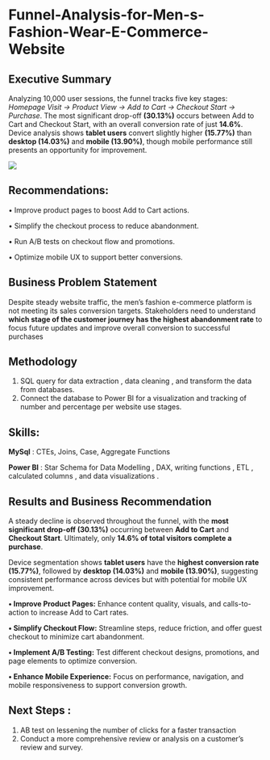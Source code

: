 # Funnel-Analysis-for-Men-s-Fashion-Wear-E-Commerce-Website

## **Executive Summary**


Analyzing 10,000 user sessions, the funnel tracks five key stages: _Homepage Visit → Product View → Add to Cart → Checkout Start → Purchase_. The most significant drop-off  **(30.13%)** occurs between Add to Cart and Checkout Start, with an overall conversion rate of just **14.6%**.
Device analysis shows **tablet users** convert slightly higher **(15.77%)** than **desktop (14.03%)** and **mobile (13.90%)**, though mobile performance still presents an opportunity for improvement.

![](images/User%20Drop%20Off.png)



## **Recommendations:**

•	Improve product pages to boost Add to Cart actions.

•	Simplify the checkout process to reduce abandonment.

•	Run A/B tests on checkout flow and promotions.

•	Optimize mobile UX to support better conversions.

## **Business Problem Statement**

Despite steady website traffic, the men’s fashion e-commerce platform is not meeting its sales conversion targets. Stakeholders need to understand **which stage of the customer journey has the highest abandonment rate** to focus future updates and improve overall conversion to successful purchases

## **Methodology**

1.	SQL query for data extraction , data cleaning , and transform the data from databases. 
2.	Connect the database to Power BI for a visualization and tracking of number and percentage per website use stages.

## **Skills:**
   
**MySql** : CTEs, Joins, Case, Aggregate Functions 

**Power BI** : Star Schema for Data Modelling  , DAX, writing functions , ETL , calculated columns ,  and data visualizations .

## **Results and Business Recommendation**
A steady decline is observed throughout the funnel, with the **most significant drop-off (30.13%)** occurring between **Add to Cart** and **Checkout Start**. Ultimately, only **14.6% of total visitors complete a purchase**.

Device segmentation shows **tablet users** have the **highest conversion rate (15.77%)**, followed by **desktop (14.03%)** and **mobile (13.90%)**, suggesting consistent performance across devices but with potential for mobile UX improvement.

**•	Improve Product Pages:** Enhance content quality, visuals, and calls-to-action to increase Add to Cart rates.

**•	Simplify Checkout Flow:** Streamline steps, reduce friction, and offer guest checkout to minimize cart abandonment.

**•	Implement A/B Testing:** Test different checkout designs, promotions, and page elements to optimize conversion.

**•	Enhance Mobile Experience:** Focus on performance, navigation, and mobile responsiveness to support conversion growth.

## **Next Steps :**
1.	AB test on lessening the number of clicks for a faster transaction
2.	Conduct a more comprehensive review or analysis on a customer’s review and survey.





